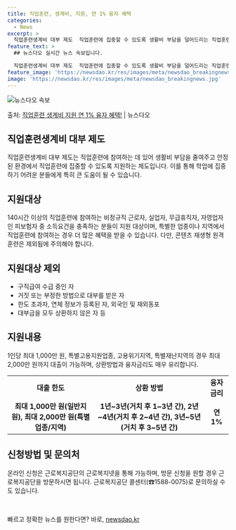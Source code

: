 ```yaml
---
title: 직업훈련, 생계비, 지원, 연 1% 융자 혜택
categories:
  - News
excerpt: >
  직업훈련생계비 대부 제도  직업훈련에 집중할 수 있도록 생활비 부담을 덜어드리는 직업훈련생계비 대부 제도에 …
feature_text: >
  ## 뉴스다오 실시간 뉴스 속보입니다.

  직업훈련생계비 대부 제도  직업훈련에 집중할 수 있도록 생활비 부담을 덜어드리는 직업훈련생계비 대부 제도에 …
feature_image: 'https://newsdao.kr/res/images/meta/newsdao_breakingnews.jpg'
image: 'https://newsdao.kr/res/images/meta/newsdao_breakingnews.jpg'
---
```


![뉴스다오 속보](https://newsdao.kr/res/images/meta/newsdao_breakingnews.jpg)

<p>출처: <a href="https://newsdao.kr/4714" rel="dofollow">직업훈련 생계비 지원 연 1% 융자 혜택!</a> | 뉴스다오</p>

<h2 data-ke-size="size26">직업훈련생계비 대부 제도</h2>

<p data-ke-size="size16">직업훈련생계비 대부 제도는 직업훈련에 참여하는 데 있어 생활비 부담을 줄여주고 안정된 환경에서 직업훈련에 집중할 수 있도록 지원하는 제도입니다. 이를 통해 학업에 집중하기 어려운 분들에게 특히 큰 도움이 될 수 있습니다.</p>

<h2 data-ke-size="size24">지원대상</h2>

<p data-ke-size="size16">140시간 이상의 직업훈련에 참여하는 비정규직 근로자, 실업자, 무급휴직자, 자영업자인 피보험자 중 소득요건을 충족하는 분들이 지원 대상이며, 특별한 업종이나 지역에서 직업훈련에 참여하는 경우 더 많은 혜택을 받을 수 있습니다. 다만, 콘텐츠 재생형 원격훈련은 제외됨에 주의해야 합니다.</p>

<h2 data-ke-size="size24">지원대상 제외</h2>

<ul>
  <li>구직급여 수급 중인 자</li>
  <li>거짓 또는 부정한 방법으로 대부를 받은 자</li>
  <li>한도 초과자, 연체 정보가 등록된 자, 외국인 및 재외동포</li>
  <li>대부금을 모두 상환하지 않은 자 등</li>
</ul>

<h2 data-ke-size="size24">지원내용</h2>

<p data-ke-size="size16">1인당 최대 1,000만 원, 특별고용지원업종, 고용위기지역, 특별재난지역의 경우 최대 2,000만 원까지 대출이 가능하며, 상환방법과 융자금리도 매우 유리합니다.</p>

<table>
  <tr>
    <td style="text-align: center; height: 17px;"><b>대출 한도</b></td>
    <td style="text-align: center; height: 17px;"><b>상환 방법</b></td>
    <td style="text-align: center; height: 17px;"><b>융자금리</b></td>
  </tr>
  <tr>
    <td style="text-align: center; height: 17px;"><b>최대 1,000만 원(일반지원), 최대 2,000만 원(특별업종/지역)</b></td>
    <td style="text-align: center; height: 17px;"><b>1년~3년(거치 후 1~3년 간), 2년~4년(거치 후 2~4년 간), 3년~5년(거치 후 3~5년 간)</b></td>
    <td style="text-align: center; height: 17px;"><b>연 1%</b></td>
  </tr>
</table>

<h2 data-ke-size="size24">신청방법 및 문의처</h2>

<p data-ke-size="size16">온라인 신청은 근로복지공단의 근로복지넷을 통해 가능하며, 방문 신청을 원할 경우 근로복지공단을 방문하시면 됩니다. 근로복지공단 콜센터(☎1588-0075)로 문의하실 수도 있습니다.</p>

<p data-ke-size="size16">&nbsp;</p> 

빠르고 정확한 뉴스를 원한다면? 바로, <a href="https://newsdao.kr" rel="dofollow">newsdao.kr</a>


